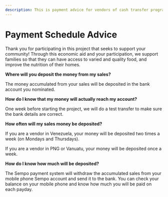 ```yaml
---
description: This is payment advice for vendors of cash transfer programs.
---
```


# Payment Schedule Advice

Thank you for participating in this project that seeks to support your community! Through this economic aid and your participation, we support families so that they can have access to varied and quality food, and improve the nutrition of their homes. 

**Where will you deposit the money from my sales?** 

The money accumulated from your sales will be deposited in the bank account you nominated.

**How do I know that my money will actually reach my account?**

One week before starting the project, we will do a test transfer to make sure the bank details are correct. 

**How often will my sales money be deposited?** 

If you are a vendor in Venezuela, your money will be deposited two times a week \(on Mondays and Thursdays\).

If you are a vendor in PNG or Vanuatu, your money will be deposited once a week. 

**How do I know how much will be deposited?**

The Sempo payment system will withdraw the accumulated sales from your mobile phone Sempo account and send it to the bank. You can check your balance on your mobile phone and know how much you will be paid on each payday. 

